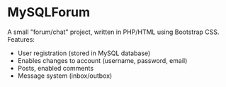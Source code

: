# MySQLForum
A small "forum/chat" project, written in PHP/HTML using Bootstrap CSS.
Features:
- User registration (stored in MySQL database)
- Enables changes to account (username, password, email)
- Posts, enabled comments
- Message system (inbox/outbox)
